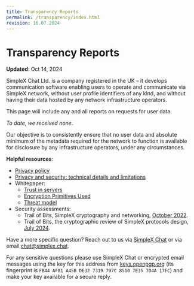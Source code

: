 ```yaml
---
title: Transparency Reports
permalink: /transparency/index.html
revision: 16.07.2024
---
```


# Transparency Reports

**Updated**: Oct 14, 2024

SimpleX Chat Ltd. is a company registered in the UK – it develops communication software enabling users to operate and communicate via SimpleX network, without user profile identifiers of any kind, and without having their data hosted by any network infrastructure operators.

This page will include any and all reports on requests for user data.

*To date, we received none*.

Our objective is to consistently ensure that no user data and absolute minimum of the metadata required for the network to function is available for disclosure by any infrastructure operators, under any circumstances.

**Helpful resources**:
- [Privacy policy](/PRIVACY.md)
- [Privacy and security: technical details and limitations](https://github.com/simplex-chat/simplex-chat/blob/stable/README.md#privacy-and-security-technical-details-and-limitations)
- Whitepaper:
  - [Trust in servers](https://github.com/simplex-chat/simplexmq/blob/stable/protocol/overview-tjr.md#trust-in-servers)
  - [Encryption Primitives Used](https://github.com/simplex-chat/simplexmq/blob/stable/protocol/overview-tjr.md#encryption-primitives-used)
  - [Threat model](https://github.com/simplex-chat/simplexmq/blob/stable/protocol/overview-tjr.md#threat-model)
- Security assessments:
  - Trail of Bits, SimpleX cryptography and networking, [October 2022](../blog/20221108-simplex-chat-v4.2-security-audit-new-website.md).
  - Trail of Bits, the cryptographic review of SimpleX protocols design, [July 2024](../blog/20241014-simplex-network-v6-1-security-review-better-calls-user-experience.md).

Have a more specific question? Reach out to us via [SimpleX Chat](https://simplex.chat/contact#/?v=1&smp=smp%3A%2F%2FPQUV2eL0t7OStZOoAsPEV2QYWt4-xilbakvGUGOItUo%3D%40smp6.simplex.im%2FK1rslx-m5bpXVIdMZg9NLUZ_8JBm8xTt%23%2F%3Fv%3D1%26dh%3DMCowBQYDK2VuAyEALDeVe-sG8mRY22LsXlPgiwTNs9dbiLrNuA7f3ZMAJ2w%253D%26srv%3Dbylepyau3ty4czmn77q4fglvperknl4bi2eb2fdy2bh4jxtf32kf73yd.onion) or via email [chat@simplex.chat](mailto:chat@simplex.chat).

For any sensitive questions please use SimpleX Chat or encrypted email messages using the key for this address from [keys.openpgp.org](https://keys.openpgp.org/search?q=chat%40simplex.chat) (its fingerprint is `FB44 AF81 A45B DE32 7319 797C 8510 7E35 7D4A 17FC`) and make your key available for a secure reply.
